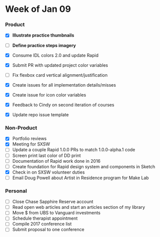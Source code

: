 # Week of Jan 09

### Product
- [x] **Illustrate practice thumbnails**
- [ ] **Define practice steps imagery**
- [x] Consume IDL colors 2.0 and update Rapid
- [x] Submit PR with updated project color variables
- [ ] Fix flexbox card vertical alignment/justification
- [x] Create issues for all implementation details/misses
- [x] Create issue for icon color variables
- [x] Feedback to Cindy on second iteration of courses
- [x] Update repo issue template


### Non-Product
- [x] Portfolio reviews
- [x] Meeting for SXSW
- [ ] Update a couple Rapid 1.0.0 PRs to match 1.0.0-alpha.1 code
- [ ] Screen print last color of DD print
- [ ] Documentation of Rapid work done in 2016
- [ ] Create foundation for Rapid design system and components in Sketch
- [x] Check in on SXSW volunteer duties
- [ ] Email Doug Powell about Artist in Residence program for Make Lab

### Personal
- [ ] Close Chase Sapphire Reserve account
- [ ] Read open web articles and start an articles section of my library
- [ ] Move $ from UBS to Vanguard investments
- [ ] Schedule therapist appointment
- [ ] Compile 2017 conference list
- [ ] Submit proposal to one conference
